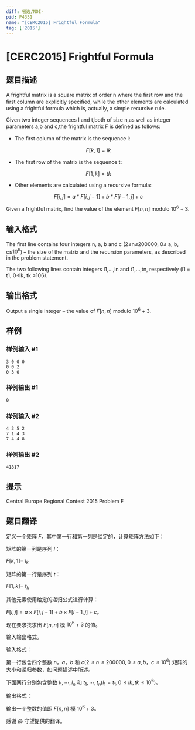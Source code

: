 ```yaml
---
diff: 省选/NOI-
pid: P4351
name: "[CERC2015] Frightful Formula"
tag: ['2015']
---
```

# [CERC2015] Frightful Formula
## 题目描述

A frightful matrix is a square matrix of order n where the ﬁrst row and the ﬁrst column are explicitly speciﬁed, while the other elements are calculated using a frightful formula which is, actually, a simple recursive rule. 

Given two integer sequences l and t,both of size n,as well as integer parameters a,b and c,the frightful matrix F is deﬁned as follows:

* The ﬁrst column of the matrix is the sequence l: 

$$F[k, 1] = lk$$ 

* The ﬁrst row of the matrix is the sequence t: 

$$F[1, k] = tk$$ 

* Other elements are calculated using a recursive formula: 

$$F[i,j]=a*F[i,j-1]+b*F[i-1,j]+c$$

Given a frightful matrix, ﬁnd the value of the element $F[n,n]$ modulo $10^6 +3$.
## 输入格式

The ﬁrst line contains four integers n, a, b and c (2≤n≤200000, 0≤ a, b, c≤$10^6$) – the size of the matrix and the recursion parameters, as described in the problem statement. 

The two following lines contain integers l1,...,ln and t1,...,tn, respectively (l1 = t1, 0≤lk, tk ≤106). 
## 输出格式

Output a single integer – the value of $F[n,n]$ modulo $10^6 +3$.
## 样例

### 样例输入 #1
```
3 0 0 0 
0 0 2 
0 3 0
```
### 样例输出 #1
```
0
```
### 样例输入 #2
```
4 3 5 2 
7 1 4 3 
7 4 4 8
```
### 样例输出 #2
```
41817
```
## 提示

Central Europe Regional Contest 2015 Problem F
## 题目翻译


定义一个矩阵 $F$，其中第一行和第一列是给定的，计算矩阵方法如下：

矩阵的第一列是序列  $l$：

 $F[k,1]=$  $l _ k$

矩阵的第一行是序列  $t$：

 $F[1,k]=$  $t _ k$

其他元素使用给定的递归公式进行计算：

$F[i,j]=a \times F[i,j-1]+b \times F[i-1,j]+c$。

现在要求找求出 $F[n,n]$ 模 $10^6+3$ 的值。

输入输出格式。

输入格式：

第一行包含四个整数 $n$，$a$，$b$ 和 $c(2 \le n \le 200000,0 \le a,b$，$c \le 10^6)$ 矩阵的大小和递归参数，如问题描述中所述。

下面两行分别包含整数 $l_1, \cdots ,l_n$ 和 $t_1, \cdots ,t_n(l_1=t_1,0 \le lk,tk \le 10^6)$。

输出格式：

输出一个整数的值即 $F[n,n]$ 模 $10^6+3$。

感谢 @ 守望提供的翻译。

